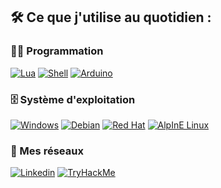 ## 🛠️ Ce que j'utilise au quotidien :

### 👨‍💻 Programmation

<p>
    <a href="https://www.lua.org/"><img alt="Lua" src="https://img.shields.io/badge/Lua-2C2D72?style=for-the-badge&logo=lua&logoColor=white"></a>
    <a href="https://doc.ubuntu-fr.org/tutoriel/script_shell"><img alt="Shell" src="https://img.shields.io/badge/Shell_Script-121011?style=for-the-badge&logo=gnu-bash&logoColor=white"></a>
    <a href=""><img alt="Arduino" src="https://img.shields.io/badge/Arduino-00979D?style=for-the-badge&logo=Arduino&logoColor=white"></a>

### 🗄️ Système d'exploitation

<p>
    <a href="https://www.microsoft.com/fr-fr/windows?r=1"><img alt="Windows" src="https://img.shields.io/badge/Windows-0078D6?style=for-the-badge&logo=windows&logoColor=white"></a>
    <a href="https://www.debian.org/index.fr.html"><img alt="Debian" src ="https://img.shields.io/badge/Debian-A81D33?style=for-the-badge&logo=debian&logoColor=white"></a>
    <a href="https://www.redhat.com/fr"><img alt="Red Hat" src ="https://img.shields.io/badge/Kali_Linux-557C94?style=for-the-badge&logo=kali-linux&logoColor=white"></a>
    <a href="https://www.alpinelinux.org/"><img alt="AlpInE Linux" src ="https://img.shields.io/badge/Alpine_Linux-%230D597F.svg?style=for-the-badge&logo=alpine-linux&logoColor=white"></a>
</p>

### 💬 Mes réseaux

<p>
    <a href="https://www.linkedin.com/in/leoruer/"><img alt="Linkedin" src="https://img.shields.io/badge/LinkedIn-0077B5?style=for-the-badge&logo=linkedin&logoColor=white"></a>
    <a href="https://tryhackme.com/p/leo.simplement"><img alt="TryHackMe" src ="https://img.shields.io/badge/TryHackMe-212C42?style=for-the-badge&logo=TryHackMe&logoColor=white"></a>
</p>
